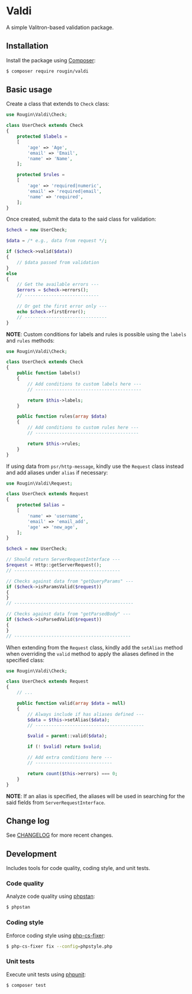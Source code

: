 # Valdi

A simple Valitron-based validation package.

## Installation

Install the package using [Composer](https://getcomposer.org/):

``` bash
$ composer require rougin/valdi
```

## Basic usage

Create a class that extends to `Check` class:

``` php
use Rougin\Valdi\Check;

class UserCheck extends Check
{
    protected $labels =
    [
        'age' => 'Age',
        'email' => 'Email',
        'name' => 'Name',
    ];

    protected $rules =
    [
        'age' => 'required|numeric',
        'email' => 'required|email',
        'name' => 'required',
    ];
}
```

Once created, submit the data to the said class for validation:

``` php
$check = new UserCheck;

$data = /* e.g., data from request */;

if ($check->valid($data))
{
    // $data passed from validation
}
else
{
    // Get the available errors ---
    $errors = $check->errors();
    // ----------------------------

    // Or get the first error only ---
    echo $check->firstError();
    // -------------------------------
}
```

**NOTE**: Custom conditions for labels and rules is possible using the `labels` and `rules` methods:

``` php
use Rougin\Valdi\Check;

class UserCheck extends Check
{
    public function labels()
    {
        // Add conditions to custom labels here ---
        // ----------------------------------------

        return $this->labels;
    }

    public function rules(array $data)
    {
        // Add conditions to custom rules here ---
        // ---------------------------------------

        return $this->rules;
    }
}
```

If using data from `psr/http-message`, kindly use the `Request` class instead and add aliases under `alias` if necessary:

``` php
use Rougin\Valdi\Request;

class UserCheck extends Request
{
    protected $alias =
    [
        'name' => 'username',
        'email' => 'email_add',
        'age' => 'new_age',
    ];
}
```

``` php
$check = new UserCheck;

// Should return ServerRequestInterface ---
$request = Http::getServerRequest();
// ----------------------------------------

// Checks against data from "getQueryParams" ---
if ($check->isParamsValid($request))
{
}
// ---------------------------------------------

// Checks against data from "getParsedBody" ---
if ($check->isParsedValid($request))
{
}
// --------------------------------------------
```

When extending from the `Request` class, kindly add the `setAlias` method when overriding the `valid` method to apply the aliases defined in the specified class:

``` php
use Rougin\Valdi\Check;

class UserCheck extends Request
{
    // ...

    public function valid(array $data = null)
    {
        // Always include if has aliases defined ---
        $data = $this->setAlias($data);
        // -----------------------------------------

        $valid = parent::valid($data);

        if (! $valid) return $valid;

        // Add extra conditions here ---
        // -----------------------------

        return count($this->errors) === 0;
    }
}
```

**NOTE**: If an alias is specified, the aliases will be used in searching for the said fields from `ServerRequestInterface`.

## Change log

See [CHANGELOG](CHANGELOG.md) for more recent changes.

## Development

Includes tools for code quality, coding style, and unit tests.

### Code quality

Analyze code quality using [phpstan](https://phpstan.org/):

``` bash
$ phpstan
```

### Coding style

Enforce coding style using [php-cs-fixer](https://cs.symfony.com/):

``` bash
$ php-cs-fixer fix --config=phpstyle.php
```

### Unit tests

Execute unit tests using [phpunit](https://phpunit.de/index.html):

``` bash
$ composer test
```
